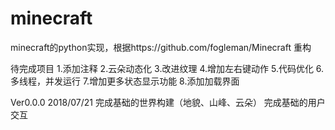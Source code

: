 # minecraft
minecraft的python实现，根据https://github.com/fogleman/Minecraft 重构

待完成项目
1.添加注释
2.云朵动态化
3.改进纹理
4.增加左右键动作
5.代码优化
6.多线程，并发运行
7.增加更多状态显示功能
8.添加加载界面

Ver0.0.0
2018/07/21
完成基础的世界构建（地貌、山峰、云朵）
完成基础的用户交互

